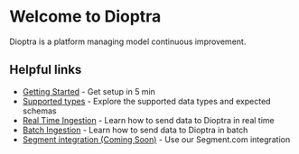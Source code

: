 # Welcome to Dioptra

Dioptra is a platform managing model continuous improvement.

## Helpful links

* [Getting Started](getting-started.md) - Get setup in 5 min
* [Supported types](supported-types.md) - Explore the supported data types and expected schemas
* [Real Time Ingestion](real-time-ingestion.md) - Learn how to send data to Dioptra in real time
* [Batch Ingestion](batch-ingestion.md) - Learn how to send data to Dioptra in batch
* [Segment integration (Coming Soon)](segment.md) - Use our Segment.com integration